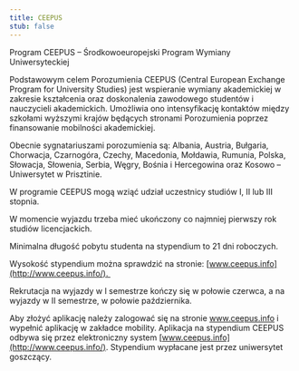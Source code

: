 ```yaml
---
title: CEEPUS
stub: false
---
```

Program CEEPUS – Środkowoeuropejski Program Wymiany Uniwersyteckiej  

Podstawowym celem Porozumienia CEEPUS (Central European Exchange Program for University Studies) jest wspieranie wymiany akademickiej w zakresie kształcenia oraz doskonalenia zawodowego studentów i nauczycieli akademickich. Umożliwia ono intensyfikację kontaktów między szkołami wyższymi krajów będących stronami Porozumienia poprzez finansowanie mobilności akademickiej.  

Obecnie sygnatariuszami porozumienia są: Albania, Austria, Bułgaria, Chorwacja, Czarnogóra, Czechy, Macedonia, Mołdawia, Rumunia, Polska, Słowacja, Słowenia, Serbia, Węgry, Bośnia i Hercegowina oraz Kosowo – Uniwersytet w Prisztinie.  

W programie CEEPUS mogą wziąć udział uczestnicy studiów I, II lub III stopnia.  

W momencie wyjazdu trzeba mieć ukończony co najmniej pierwszy rok studiów licencjackich.  

Minimalna długość pobytu studenta na stypendium to 21 dni roboczych. 

Wysokość stypendium można sprawdzić na stronie: [www.ceepus.info](http://www.ceepus.info/). 

Rekrutacja na wyjazdy w I semestrze kończy się w połowie czerwca, a na wyjazdy w II semestrze, w połowie października.   

Aby złożyć aplikację należy zalogować się na stronie www.ceepus.info i wypełnić aplikację w zakładce mobility. Aplikacja na stypendium CEEPUS odbywa się przez elektroniczny system [www.ceepus.info](http://www.ceepus.info/). Stypendium wypłacane jest przez uniwersytet goszczący.